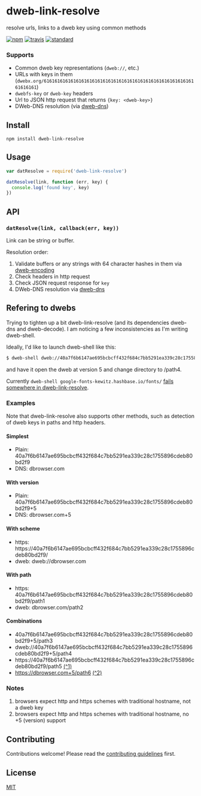 # dweb-link-resolve

resolve urls, links to a dweb key using common methods

[![npm][npm-image]][npm-url]
[![travis][travis-image]][travis-url]
[![standard][standard-image]][standard-url]

### Supports

* Common dweb key representations (`dweb://`, etc.)
* URLs with keys in them (`dwebx.org/6161616161616161616161616161616161616161616161616161616161616161`)
* `dwebfs-key` or `dweb-key` headers
* Url to JSON http request that returns `{key: <dweb-key>}`
* DWeb-DNS resolution (via [dweb-dns](https://github.com/datprotocol/dweb-dns))

## Install

```
npm install dweb-link-resolve
```

## Usage

```js
var datResolve = require('dweb-link-resolve')

datResolve(link, function (err, key) {
  console.log('found key', key)
})
```

## API

### `datResolve(link, callback(err, key))`

Link can be string or buffer.

Resolution order:

1. Validate buffers or any strings with 64 character hashes in them via [dweb-encoding](https://github.com/juliangruber/dweb-encoding)
2. Check headers in http request
3. Check JSON request response for `key`
4. DWeb-DNS resolution via [dweb-dns](https://github.com/datprotocol/dweb-dns)

## Refering to dwebs
Trying to tighten up a bit dweb-link-resolve (and its dependencies dweb-dns and dweb-decode). I am noticing a few inconsistencies as I'm writing dweb-shell.

Ideally, I'd like to launch dweb-shell like this:
```sh
$ dweb-shell dweb://40a7f6b6147ae695bcbcff432f684c7bb5291ea339c28c1755896cdeb80bd2f9+5/path4
```

and have it open the dweb at version 5 and change directory to /path4.

Currently ```dweb-shell google-fonts-kewitz.hashbase.io/fonts/``` [fails somewhere in dweb-link-resolve](https://github.com/millette/dweb-shell/issues/5).

### Examples
Note that dweb-link-resolve also supports other methods, such as detection of dweb keys in paths and http headers.

#### Simplest
* Plain: 40a7f6b6147ae695bcbcff432f684c7bb5291ea339c28c1755896cdeb80bd2f9
* DNS: dbrowser.com

#### With version
* Plain: 40a7f6b6147ae695bcbcff432f684c7bb5291ea339c28c1755896cdeb80bd2f9+5
* DNS: dbrowser.com+5

#### With scheme
* https: https://40a7f6b6147ae695bcbcff432f684c7bb5291ea339c28c1755896cdeb80bd2f9/
* dweb: dweb://dbrowser.com

#### With path
* https: 40a7f6b6147ae695bcbcff432f684c7bb5291ea339c28c1755896cdeb80bd2f9/path1
* dweb: dbrowser.com/path2

#### Combinations
* 40a7f6b6147ae695bcbcff432f684c7bb5291ea339c28c1755896cdeb80bd2f9+5/path3
* dweb://40a7f6b6147ae695bcbcff432f684c7bb5291ea339c28c1755896cdeb80bd2f9+5/path4
* https://40a7f6b6147ae695bcbcff432f684c7bb5291ea339c28c1755896cdeb80bd2f9/path5 [(^1)][]
* https://dbrowser.com+5/path6 [(^2)][]

### Notes
1. browsers expect http and https schemes with traditional hostname, not a dweb key
2. browsers expect http and https schemes with traditional hostname, no +5 (version) support

## Contributing

Contributions welcome! Please read the [contributing guidelines](CONTRIBUTING.md) first.

## License

[MIT](LICENSE.md)

[npm-image]: https://img.shields.io/npm/v/dweb-link-resolve.svg?style=flat-square
[npm-url]: https://www.npmjs.com/package/dweb-link-resolve
[travis-image]: https://img.shields.io/travis/joehand/dweb-link-resolve.svg?style=flat-square
[travis-url]: https://travis-ci.org/joehand/dweb-link-resolve
[standard-image]: https://img.shields.io/badge/code%20style-standard-brightgreen.svg?style=flat-square
[standard-url]: http://npm.im/standard
[(^1)]: <#notes>
[(^2)]: <#notes>
